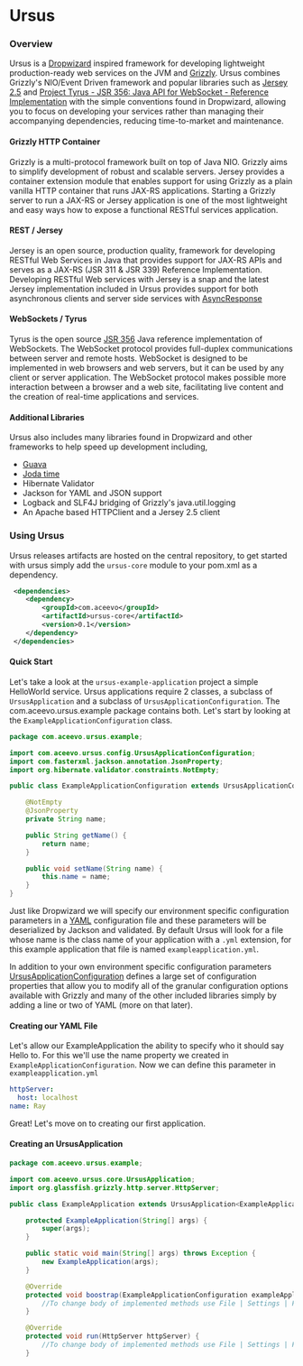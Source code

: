 # Ursus

### Overview

Ursus is a [Dropwizard](http://dropwizard.codahale.com/) inspired framework for developing lightweight
production-ready web services on the JVM and [Grizzly](https://grizzly.java.net/). Ursus combines Grizzly's
NIO/Event Driven framework and popular libraries such as [Jersey 2.5](https://jersey.java.net/) and
[Project Tyrus - JSR 356: Java API for WebSocket - Reference Implementation](https://tyrus.java.net/) with
the simple conventions found in Dropwizard, allowing you to focus on developing your services rather
than managing their accompanying dependencies, reducing time-to-market and maintenance.

#### Grizzly HTTP Container

Grizzly is a multi-protocol framework built on top of Java NIO. Grizzly aims to simplify development of
robust and scalable servers. Jersey provides a container extension module that enables support for using
Grizzly as a plain vanilla HTTP container that runs JAX-RS applications. Starting a Grizzly server to
run a JAX-RS or Jersey application is one of the most lightweight and easy ways how to expose a
functional RESTful services application.

#### REST / Jersey

Jersey is an open source, production quality, framework for developing RESTful Web Services in Java that
provides support for JAX-RS APIs and serves as a JAX-RS (JSR 311 & JSR 339) Reference Implementation.
Developing RESTful Web services with Jersey is a snap and the latest Jersey implementation included in
Ursus provides support for both asynchronous clients and server side services with [AsyncResponse](https://jax-rs-spec.java.net/nonav/2.0/apidocs/javax/ws/rs/container/AsyncResponse.html)

#### WebSockets / Tyrus

Tyrus is the open source [JSR 356](https://java.net/projects/websocket-spec) Java reference implementation of
WebSockets. The WebSocket protocol provides full-duplex communications between server and remote hosts.
WebSocket is designed to be implemented in web browsers and web servers, but it can be used by any client or server application.
The WebSocket protocol makes possible more interaction between a browser and a web site, facilitating live content
and the creation of real-time applications and services.

#### Additional Libraries

Ursus also includes many libraries found in Dropwizard and other frameworks to help speed up development including,

* [Guava](https://code.google.com/p/guava-libraries/)
* [Joda time](www.joda.org/joda-time/)
* Hibernate Validator
* Jackson for YAML and JSON support
* Logback and SLF4J bridging of Grizzly's java.util.logging
* An Apache based HTTPClient and a Jersey 2.5 client

### Using Ursus
Ursus releases artifacts are hosted on the central repository, to get started with ursus simply add the ```ursus-core```
module to your pom.xml as a dependency.

```xml
 <dependencies>
    <dependency>
        <groupId>com.aceevo</groupId>
        <artifactId>ursus-core</artifactId>
        <version>0.1</version>
    </dependency>
 </dependencies>
```

#### Quick Start
Let's take a look at the ```ursus-example-application``` project a simple HelloWorld service. Ursus applications require 2 classes, a subclass
of ```UrsusApplication``` and a subclass of ```UrsusApplicationConfiguration```. The com.aceevo.ursus.example package contains both.
Let's start by looking at the ```ExampleApplicationConfiguration``` class.

```java
package com.aceevo.ursus.example;

import com.aceevo.ursus.config.UrsusApplicationConfiguration;
import com.fasterxml.jackson.annotation.JsonProperty;
import org.hibernate.validator.constraints.NotEmpty;

public class ExampleApplicationConfiguration extends UrsusApplicationConfiguration {

    @NotEmpty
    @JsonProperty
    private String name;

    public String getName() {
        return name;
    }

    public void setName(String name) {
        this.name = name;
    }
}
```
Just like Dropwizard we will specify our environment specific configuration parameters in a [YAML](http://www.yaml.org/) configuration
file and these parameters will be deserialized by Jackson and validated. By default Ursus will look for a file whose name is the class name of
your application with a ```.yml``` extension, for this example application that file is named ```exampleapplication.yml```.

In addition to your own environment specific configuration parameters [UrsusApplicationConfiguration](https://github.com/rjenkins/ursus/blob/master/ursus-config/src/main/java/com/aceevo/ursus/config/UrsusApplicationConfiguration.java)
defines a large set of configuration properties that allow you to modify all of the granular configuration options available with Grizzly and many of the other
included libraries simply by adding a line or two of YAML (more on that later).

#### Creating our YAML File

Let's allow our ExampleApplication the ability to specify who it should say Hello to. For this we'll use the name property we created in
```ExampleApplicationConfiguration```. Now we can define this parameter in ```exampleapplication.yml```

```yaml
httpServer:
  host: localhost
name: Ray
```

Great! Let's move on to creating our first application.

#### Creating an UrsusApplication

```java
package com.aceevo.ursus.example;

import com.aceevo.ursus.core.UrsusApplication;
import org.glassfish.grizzly.http.server.HttpServer;

public class ExampleApplication extends UrsusApplication<ExampleApplicationConfiguration> {

    protected ExampleApplication(String[] args) {
        super(args);
    }

    public static void main(String[] args) throws Exception {
        new ExampleApplication(args);
    }

    @Override
    protected void boostrap(ExampleApplicationConfiguration exampleApplicationConfiguration) {
        //To change body of implemented methods use File | Settings | File Templates.
    }

    @Override
    protected void run(HttpServer httpServer) {
        //To change body of implemented methods use File | Settings | File Templates.
    }
```







